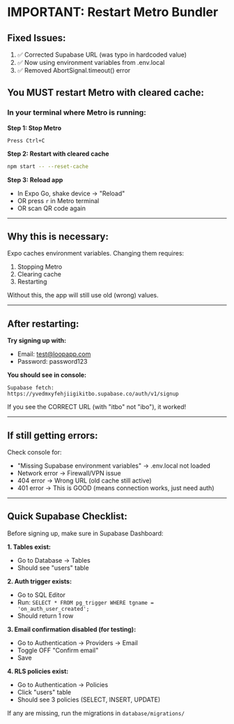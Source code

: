 # IMPORTANT: Restart Metro Bundler

## Fixed Issues:
1. ✅ Corrected Supabase URL (was typo in hardcoded value)
2. ✅ Now using environment variables from .env.local
3. ✅ Removed AbortSignal.timeout() error

## You MUST restart Metro with cleared cache:

### In your terminal where Metro is running:

**Step 1: Stop Metro**
```
Press Ctrl+C
```

**Step 2: Restart with cleared cache**
```bash
npm start -- --reset-cache
```

**Step 3: Reload app**
- In Expo Go, shake device → "Reload"
- OR press `r` in Metro terminal
- OR scan QR code again

---

## Why this is necessary:

Expo caches environment variables. Changing them requires:
1. Stopping Metro
2. Clearing cache
3. Restarting

Without this, the app will still use old (wrong) values.

---

## After restarting:

**Try signing up with:**
- Email: test@loopapp.com
- Password: password123

**You should see in console:**
```
Supabase fetch: https://yvedmxyfehjiigikitbo.supabase.co/auth/v1/signup
```

If you see the CORRECT URL (with "itbo" not "ibo"), it worked!

---

## If still getting errors:

Check console for:
- "Missing Supabase environment variables" → .env.local not loaded
- Network error → Firewall/VPN issue
- 404 error → Wrong URL (old cache still active)
- 401 error → This is GOOD (means connection works, just need auth)

---

## Quick Supabase Checklist:

Before signing up, make sure in Supabase Dashboard:

**1. Tables exist:**
- Go to Database → Tables
- Should see "users" table

**2. Auth trigger exists:**
- Go to SQL Editor
- Run: `SELECT * FROM pg_trigger WHERE tgname = 'on_auth_user_created';`
- Should return 1 row

**3. Email confirmation disabled (for testing):**
- Go to Authentication → Providers → Email
- Toggle OFF "Confirm email"
- Save

**4. RLS policies exist:**
- Go to Authentication → Policies
- Click "users" table
- Should see 3 policies (SELECT, INSERT, UPDATE)

If any are missing, run the migrations in `database/migrations/`
